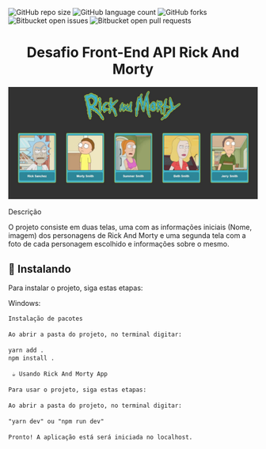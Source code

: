 ![GitHub repo size](https://img.shields.io/github/repo-size/anddreluis2/desafio-frontend?style=for-the-badge)
![GitHub language count](https://img.shields.io/github/languages/count/anddreluis2/desafio-frontend?style=for-the-badge)
![GitHub forks](https://img.shields.io/github/forks/anddreluis2/desafio-frontend?style=for-the-badge)
![Bitbucket open issues](https://img.shields.io/bitbucket/issues/anddreluis2/desafio-frontend?style=for-the-badge)
![Bitbucket open pull requests](https://img.shields.io/bitbucket/pr-raw/anddreluis2/desafio-frontend?style=for-the-badge)


<h1 text align="center"> Desafio Front-End API Rick And Morty</h1>
<img src="assets\img\homepage.jpg" alt="Home-Page">

Descrição
<p>O projeto consiste em duas telas, uma com as informações iniciais (Nome, imagem) dos personagens de Rick And Morty e uma segunda tela com a foto de cada personagem escolhido e informações sobre o mesmo.</p>


## 🚀 Instalando <Rick And Morty App>

Para instalar o projeto, siga estas etapas:

Windows:
```
Instalação de pacotes

Ao abrir a pasta do projeto, no terminal digitar:
 
yarn add .
npm install .

 ☕ Usando Rick And Morty App

Para usar o projeto, siga estas etapas:

Ao abrir a pasta do projeto, no terminal digitar:

"yarn dev" ou "npm run dev"
  
Pronto! A aplicação está será iniciada no localhost.
 ```
  
 
